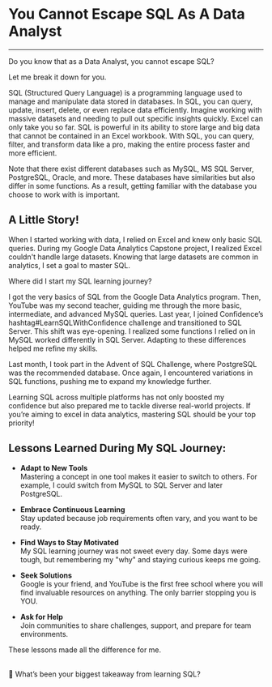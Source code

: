 # You Cannot Escape SQL As A Data Analyst
----

Do you know that as a Data Analyst, you cannot escape SQL?


Let me break it down for you.

SQL (Structured Query Language) is a programming language used to manage and manipulate data stored in databases. In SQL, you can query, update, insert, delete, or even replace data efficiently. Imagine working with massive datasets and needing to pull out specific insights quickly. Excel can only take you so far. SQL is powerful in its ability to store large and big data that cannot be contained in an Excel workbook. With SQL, you can query, filter, and transform data like a pro, making the entire process faster and more efficient. 

Note that there exist different databases such as MySQL, MS SQL Server, PostgreSQL, Oracle, and more. These databases have similarities but also differ in some functions. As a result, getting familiar with the database you choose to work with is important. 


## A Little Story!

When I started working with data, I relied on Excel and knew only basic SQL queries. During my Google Data Analytics Capstone project, I realized Excel couldn't handle large datasets. Knowing that large datasets are common in analytics, I set a goal to master SQL.

Where did I start my SQL learning journey?

I got the very basics of SQL from the Google Data Analytics program. Then, YouTube was my second teacher, guiding me through the more basic, intermediate, and advanced MySQL queries. Last year, I joined Confidence’s hashtag#LearnSQLWithConfidence challenge and transitioned to SQL Server. This shift was eye-opening. I realized some functions I relied on in MySQL worked differently in SQL Server. Adapting to these differences helped me refine my skills.

Last month, I took part in the Advent of SQL Challenge, where PostgreSQL was the recommended database. Once again, I encountered variations in SQL functions, pushing me to expand my knowledge further.

Learning SQL across multiple platforms has not only boosted my confidence but also prepared me to tackle diverse real-world projects. If you’re aiming to excel in data analytics, mastering SQL should be your top priority!


## Lessons Learned During My SQL Journey:

* **Adapt to New Tools**  
Mastering a concept in one tool makes it easier to switch to others. For example, I could switch from MySQL to SQL Server and later PostgreSQL.

* **Embrace Continuous Learning**  
Stay updated because job requirements often vary, and you want to be ready.

* **Find Ways to Stay Motivated**  
My SQL learning journey was not sweet every day. Some days were tough, but remembering my "why" and staying curious keeps me going.

* **Seek Solutions**  
Google is your friend, and YouTube is the first free school where you will find invaluable resources on anything. The only barrier stopping you is YOU. 

* **Ask for Help**  
Join communities to share challenges, support, and prepare for team environments.

These lessons made all the difference for me. 
</br></br>

📌 What’s been your biggest takeaway from learning SQL?
